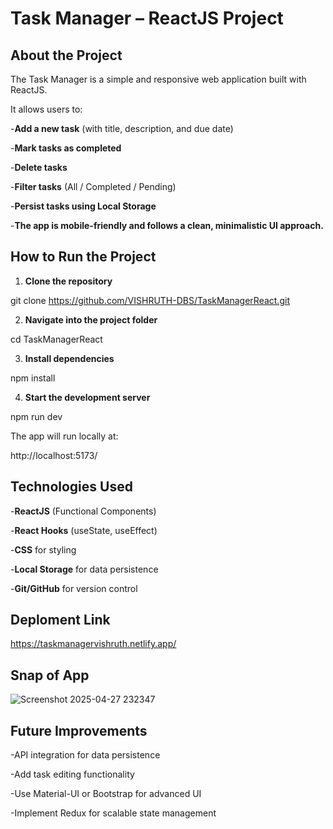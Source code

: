 # Task Manager – ReactJS Project

## About the Project

The Task Manager is a simple and responsive web application built with ReactJS.

It allows users to:

-**Add a new task** (with title, description, and due date)

-**Mark tasks as completed**

-**Delete tasks**

-**Filter tasks** (All / Completed / Pending)

-**Persist tasks using Local Storage**

-**The app is mobile-friendly and follows a clean, minimalistic UI approach.**


## How to Run the Project

1. **Clone the repository**

git clone https://github.com/VISHRUTH-DBS/TaskManagerReact.git

2. **Navigate into the project folder**

cd TaskManagerReact

3. **Install dependencies**

npm install

4. **Start the development server**

npm run dev

The app will run locally at:

http://localhost:5173/

## Technologies Used

-**ReactJS** (Functional Components)

-**React Hooks** (useState, useEffect)

-**CSS** for styling

-**Local Storage** for data persistence

-**Git/GitHub** for version control

## Deploment Link

https://taskmanagervishruth.netlify.app/

## Snap of App

![Screenshot 2025-04-27 232347](https://github.com/user-attachments/assets/443d6755-e70c-45de-9c34-c6e5d7308e08)


## Future Improvements

-API integration for data persistence

-Add task editing functionality

-Use Material-UI or Bootstrap for advanced UI

-Implement Redux for scalable state management



